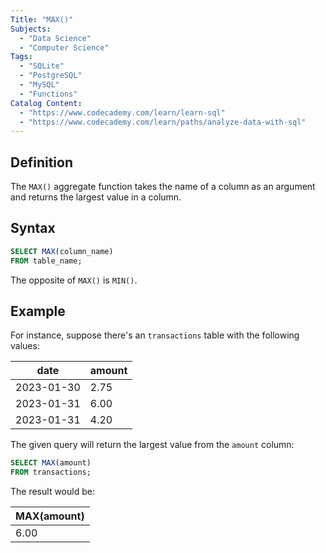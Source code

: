 ```yaml
---
Title: "MAX()"
Subjects:
  - "Data Science"
  - "Computer Science"
Tags:
  - "SQLite"
  - "PostgreSQL"
  - "MySQL"
  - "Functions"
Catalog Content:
  - "https://www.codecademy.com/learn/learn-sql"
  - "https://www.codecademy.com/learn/paths/analyze-data-with-sql"
---
```


## Definition 

The `MAX()` aggregate function takes the name of a column as an argument and returns the largest value in a column.

## Syntax

```sql
SELECT MAX(column_name)
FROM table_name;
```

The opposite of `MAX()` is `MIN()`.

## Example

For instance, suppose there's an `transactions` table with the following values:

| date | amount | 
| -- | -- |
| 2023-01-30 | 2.75 |
| 2023-01-31 | 6.00 |
| 2023-01-31 | 4.20 |

The given query will return the largest value from the `amount` column:

```sql
SELECT MAX(amount) 
FROM transactions;
```

The result would be:

| MAX(amount) | 
| -- |
| 6.00 |
